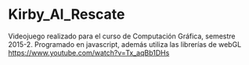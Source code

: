 # Kirby_Al_Rescate
Videojuego realizado para el curso de Computación Gráfica, semestre 2015-2. Programado en javascript, además utiliza las librerías de webGL https://www.youtube.com/watch?v=Tx_aqBb1DHs
